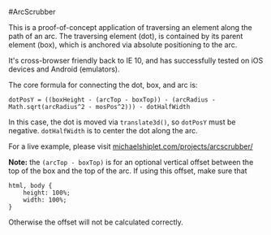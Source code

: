 #ArcScrubber

This is a proof-of-concept application of traversing an element along the path of an arc. The traversing element (dot), is contained by its parent element (box), which is anchored via absolute positioning to the arc.

It's cross-browser friendly back to IE 10, and has successfully tested on iOS devices and Android (emulators).

The core formula for connecting the dot, box, and arc is:

    dotPosY = ((boxHeight - (arcTop - boxTop)) - (arcRadius - Math.sqrt(arcRadius^2 - mosPos^2))) - dotHalfWidth

In this case, the dot is moved via `translate3d()`, so `dotPosY` must be negative. `dotHalfWidth` is to center the dot along the arc.

For a live example, please visit [michaelshiplet.com/projects/arcscrubber/](https://michaelshiplet.com/projects/arcscrubber/)

**Note:** the `(arcTop - boxTop)` is for an optional vertical offset between the top of the box and the top of the arc. If using this offset, make sure that
```
html, body {
    height: 100%;
    width: 100%;
}
```
Otherwise the offset will not be calculated correctly.

